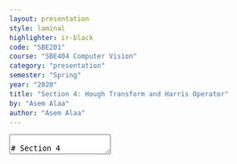 ```yaml
---
layout: presentation
style: laminal
highlighter: ir-black
code: "SBE201"
course: "SBE404 Computer Vision"
category: "presentation"
semester: "Spring"
year: "2020"
title: "Section 4: Hough Transform and Harris Operator"
by: "Asem Alaa"
author: "Asem Alaa"
---
```


<textarea id="source" markdown="1">

# Section 4

## Hough Transform and Harris Operator

##### Presentation by *{{ page.author }}*

{% include presentation-margins.html %}

---
class: left, top

## Hough Transform

Proposed by Paul V.C Hough 1962

* Got USA [Patent](https://patents.google.com/patent/US3069654) 
* Originally for line detection 
* Extended to detect other shapes like, circle, ellipse etc.

---
## Hough Transform: Line Detection (Cartesian Coordinates)

In image space line is defined by the slope $m$ and the y-intercept $b$ :


$$y = mx + b$$


--
.center[<img style="width:100%" class="center" src="../images/hough-mb_parameter_space.png">]

---
## Hough Transform: Line Detection (Cartesian Coordinates)

--
* Each point proposes list of candidate lines
--
* Overall, how to find the true lines?

--
.center[<img style="width:80%" class="center" src="../images/describing and elephant5.JPG">]

---
## Hough Transform: Line Detection (Cartesian Coordinates)

In image space line is defined by the slope $m$ and the y-intercept $b$ :


$$y = mx + b$$



.center[<img style="width:100%" class="center" src="../images/hough-mb_parameter_space.png">]

---
class: left, top

## Hough Transform: Line Detection (Polar Coordinates)

--
* Some lines cannot be be defined in Cartesian
--
* So we have to move to polar coordinates. 
--
* In polar coordinates line is define by $\rho$ and $\theta$ 
--
* $\rho$ is the norm distance of the line from origin. 
* $\theta$ is the angle between the norm and the horizontal $x$ axis. 
* The equation of line in terms of $\rho$ and $\theta$ now is 

$$y = \frac{-cos(\theta)}{sin(\theta)} x + \frac{\rho}{sin(\theta)}$$

and 

$$\rho = x cos(\theta)  + y sin(\theta)$$

---
class: left, top

## Hough Transform: Line Detection (Polar Coordinates)

.center[<img style="width:60%" class="center" src="../notebooks/media/hough_deriving-rho.png">]


---
class: left, top

## Hough Transform: Line Detection (Polar Coordinates)

.center[<img style="width:30%" class="center" src="../notebooks/media/hough_deriving-rho.png">]

The Range of values of $\rho$ and $\theta$ 

--
* $\theta$: in polar coordinate takes value in range of -90 to 90 
* The maximum norm distance is given by diagonal distance which is $\rho$max $= \sqrt{x^2 + y^2}$
* So $\rho$ has values in range from $-\rho$max to $\rho$max


---
## Hough Transform: Line Detection (Polar Coordinates)

### Algorithm

Basic Algorithm steps for Hough transform is : 

```
# Extract edges of the image (For example, using Canny)

1. initialize parameter space rs, thetas
2. Create accumulator array and initialize to zero
3. for each edge pixel     
4.     for each theta
5.         calculate r = x cos(theta) + y sin(theta)
6.         Increment accumulator at r, theta
7. Find Maximum values in accumulator (lines)

Extract related r, theta
```


---
## Hough Transform: Line Detection (Polar Coordinates)

### Basic Implementation

At first import used libraries


```python
import numpy as np
import matplotlib.pyplot as plt
import matplotlib.cm as cm
```

---
## Hough Transform: Line Detection (Polar Coordinates)

### Basic Implementation

```python
def hough_line(image):
    Ny = image.shape[0]
    Nx = image.shape[1] 
    Maxdist = int(np.round(np.sqrt(Nx**2 + Ny ** 2)))
    thetas = np.deg2rad(np.arange(-90, 90))
    rs = np.linspace(-Maxdist, Maxdist, 2*Maxdist)
    accumulator = np.zeros((2 * Maxdist, len(thetas)))

    for y in range(Ny):
        for x in range(Nx):
            if image[y,x] > 0:
                 for k in range(len(thetas)):
                    r = x*np.cos(thetas[k]) + y * np.sin(thetas[k])
                    accumulator[int(r) + Maxdist,k] += 1
    return accumulator, thetas, rs
```

---
## Useful links


* [{Understanding Hough transform in python}](https://alyssaq.github.io/2014/understanding-hough-transform/)
* [{OpenCV Hough Line Transform}](http://opencv-python-tutroals.readthedocs.io/en/latest/py_tutorials/py_imgproc/py_houghlines/py_houghlines.html)
* [{Scikit-image Hough Line}](http://scikit-image.org/docs/dev/auto_examples/edges/plot_line_hough_transform.html)
* [{OpenCV Hough Circle}](https://docs.opencv.org/3.1.0/da/d53/tutorial_py_houghcircles.html)
* [{Survey of Hough transform}](https://arxiv.org/pdf/1502.02160.pdf)


---
## Hough Transform: Line Detection (Polar Coordinates)

<img src="../images/jnb.png">

[{`hough_transform.ipnyb`}](https://github.com/sbme-tutorials/sbme-tutorials.github.io/blob/master/2020/cv/notebooks/hough_transform.ipynb)


---
class: top, left
## Corner Detection

### Feature Detection

.center[<img style="width:40%" src="../images/edges-corners.gif">]

---
## Corner Detection

### Feature Detection

.center[<img style="width:60%" src="../images/edges-corners2.jpg">]

---
## Corner Detection

### Feature Detection

.center[<img style="width:60%" src="../images/edges-corners3.png">]

---
class: top, left
## Corner Detection

### Challenges

* .red[Patch (image) matching]
--
  * .green[Distinctive features]
--
* .red[Geometric transformations (translation, rotation, scale)]
--
  * .green[Robust and efficient]
--
* .red[Photometric (brightness, exposure)]
--
  * .green[Many preprocessing options can be applied]


---
class: top, left
## Corner Detection

### Harris operator: corner detector


.center[<img style="width:60%" src="../images/flat-edge-corner.png">]


---
## Corner Detection

### Harris operator: corner detector

#### Compute the .red[principal] vectors of variation at location `p` 

.center[<img style="width:60%" src="../images/edges_directions.svg">]

---
## Corner Detection: Harris operator

### Step 1: image smoothing (optional)

--
$$ L(p,\sigma ) = \[I * G_\sigma \](p) $$

```python
 signal.convolve2d(img, gaussian_kernel(7,1.0) ,'same')
```

.center[<img style="width:50%;" src="../images/image.png">]

---
## Corner Detection: Harris operator

### Step 2: compute $I_x$ and $I_y$

Many options to compute the $I_x$ and $I_y$ exist:

1. First order difference.
2. Prewitt kernel
3. Sobel kernel

```python
Ix = signal.convolve2d( img , sobel_h ,'same')
Iy = signal.convolve2d( img , sobel_v ,'same')
```

.center[<img style="width:30%;" src="../images/lx.png"> <img style="width:30%;" src="../images/ly.png">]

---
## Corner Detection: Harris operator

### Step 3: construct the Hessian (Hesh'n) matrix $M$

We will construct the Hessian matrix so we are able to compute the principal vectors of variation.

--
$$ M(p) = 
\begin{bmatrix}
I_x^2       & I_xI_y \\\
I_xI_y       & I_y^2
\end{bmatrix}
$$

--
```python
Ixx =  np.multiply( Ix, Ix) 
Iyy =  np.multiply( Iy, Iy)
Ixy =  np.multiply( Ix, Iy)
```

---
## Corner Detection: Harris operator

### Step 3 (Alternative): construct the Hessian (Hesh'n) matrix $M$ .red[over a window]

* If we need more robust detection
--
* Compute $M$ over a window (e.g $3 \times 3$)
--
* Now can detect larger corner that lives inside a window of pixels, instead of a single pixel.

--
$$
\hat{M}(p) = \sum_{i,j}  w(i,j)
\begin{bmatrix}
I_x^2       & I_xI_y \\\
I_xI_y       & I_y^2
\end{bmatrix}
$$

--
$$
\hat{M}(p) =
\begin{bmatrix}
\sum w(i,j) I_x^2(i,j)       & \sum  w(i,j) I_xI_y(i,j) \\\
\sum  w(i,j) I_xI_y(i,j)       & \sum w(i,j) I_y^2(i,j)
\end{bmatrix} 
$$

---
## Corner Detection: Harris operator

### Step 3 (Alternative): construct the Hessian (Hesh'n) matrix $M$ .red[over a window]

$$
\hat{M}(p) =
\begin{bmatrix}
\hat{I_x^2}       & \hat{I_xI_y} \\\
\hat{I_xI_y}       & \hat{I_y^2}
\end{bmatrix}
$$

--
```python
Ixx =  np.multiply( Ix, Ix) 
Iyy =  np.multiply( Iy, Iy)
Ixy =  np.multiply( Ix, Iy)

Ixx_hat = signal.convolve2d( Ixx , box_filter(3) ,'same') 
Iyy_hat = signal.convolve2d( Iyy , box_filter(3) ,'same') 
Ixy_hat = signal.convolve2d( Ixy , box_filter(3) ,'same') 
```



---
## Corner Detection: Harris operator

### Step 4: compute $\lambda_1$ and $\lambda_2$ of $\hat{M}$

* Hessian matrix
<img style="width:50%" src="../images/Hmat.png">

* Eigen vectors and Eigen values
  * values (amount of variation)
  * vector (variation direction)

.center[<img style="width:50%" src="../images/eig1.png">]

---
## Corner Detection: Harris operator

### Step 4: compute $\lambda_1$ and $\lambda_2$ of $\hat{M}$

.center[<img style="width:50%" src="../images/screenshot-2.png">]


---
## Corner Detection: Harris operator

### Step 4: compute $\lambda_1$ and $\lambda_2$ of $\hat{M}$

--
$$|H - \lambda I | = 0$$

---
## Corner Detection: Harris operator

### Step 4: compute $\lambda_1$ and $\lambda_2$ of $\hat{M}$

.center[<img style="width:70%" src="../images/eig2.png">]

---
## Corner Detection: Harris operator

### Step 5: evaluate corners using $R$ as a measure

--
$$R = (\lambda_1 \times \lambda_2) - k (\lambda_1 + \lambda_2)$$


---
## Corner Detection: Harris operator

### Step 4 (Alternative): evaluate $R$ directly without $\lambda_1$ and $\lambda_2$

#### Indirect solution

--
$$det(M) = \lambda_1 \times \lambda_2$$

--
$$trace(M) = \lambda_1 + \lambda_2 $$

--
##### Instead of calculating $\lambda_1, \lambda_2$

--
* $R = det(\hat{M}) - k * trace(\hat{M})$
--
* Trace is sum of diagonal elements 

---
## Corner Detection: Harris operator

### Step 4 (Alternative): evaluate $R$ directly without $\lambda_1$ and $\lambda_2$

$$
\hat{M}(p) =
\begin{bmatrix}
\hat{I_x^2}       & \hat{I_xI_y} \\\
\hat{I_xI_y}       & \hat{I_y^2}
\end{bmatrix}
$$

$$R = det(\hat{M}) - k * trace(\hat{M})$$


```python
K = 0.05

detM = np.multiply(Ixx_hat,Iyy_hat) - np.multiply(Ixy_hat,Ixy_hat) 
trM = Ixx_hat + Iyy_hat
R = detM - K * trM 
```

---
## Corner Detection: Harris operator

### Finally

```python
corners = ???
```

Select large values of $R$, using whatever thresholding heuristic in mind.


#### Thresholding options:
- constant absolute value 
  - (e.g `corners = np.abs(R) > 2.5`)
--
- relative to maximum value 
  - (e.g `corners =  np.abs(R) > 0.2 * np.max(R)`)
--
- relative to quantile value 
  - (e.g `corners =  np.abs(R) > np.quantile(np.abs(R),0.9)`)


```python
corners = np.abs(R) >  np.quantile( np.abs(R),0.999)
```
---
## Corner Detection: Harris operator

### Results

--
.center[<img style="width:40%;" src="../images/image.png"> <img style="width:40%;" src="../images/corners.png">]



</textarea>
